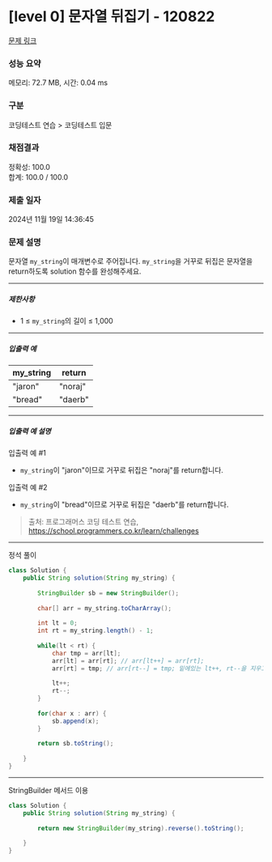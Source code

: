 # [level 0] 문자열 뒤집기 - 120822 

[문제 링크](https://school.programmers.co.kr/learn/courses/30/lessons/120822) 

### 성능 요약

메모리: 72.7 MB, 시간: 0.04 ms

### 구분

코딩테스트 연습 > 코딩테스트 입문

### 채점결과

정확성: 100.0<br/>합계: 100.0 / 100.0

### 제출 일자

2024년 11월 19일 14:36:45

### 문제 설명

<p>문자열 <code>my_string</code>이 매개변수로 주어집니다. <code>my_string</code>을 거꾸로 뒤집은 문자열을 return하도록 solution 함수를 완성해주세요.</p>

<hr>

<h5>제한사항</h5>

<ul>
<li>1 ≤ <code>my_string</code>의 길이 ≤ 1,000</li>
</ul>

<hr>

<h5>입출력 예</h5>
<table class="table">
        <thead><tr>
<th>my_string</th>
<th>return</th>
</tr>
</thead>
        <tbody><tr>
<td>"jaron"</td>
<td>"noraj"</td>
</tr>
<tr>
<td>"bread"</td>
<td>"daerb"</td>
</tr>
</tbody>
      </table>
<hr>

<h5>입출력 예 설명</h5>

<p>입출력 예 #1</p>

<ul>
<li><code>my_string</code>이 "jaron"이므로 거꾸로 뒤집은 "noraj"를 return합니다.</li>
</ul>

<p>입출력 예 #2</p>

<ul>
<li><code>my_string</code>이 "bread"이므로 거꾸로 뒤집은 "daerb"를 return합니다.</li>
</ul>


> 출처: 프로그래머스 코딩 테스트 연습, https://school.programmers.co.kr/learn/challenges
>
---

정석 풀이

```java
class Solution {
    public String solution(String my_string) {
        
        StringBuilder sb = new StringBuilder();
        
        char[] arr = my_string.toCharArray();
        
        int lt = 0;
        int rt = my_string.length() - 1;
        
        while(lt < rt) {
            char tmp = arr[lt];
            arr[lt] = arr[rt]; // arr[lt++] = arr[rt]; 
            arr[rt] = tmp; // arr[rt--] = tmp; 밑에있는 lt++, rt--을 지우고 이렇게 해도 맞긴함. 하지만 가독성이 좋지않음.
            
            lt++;
            rt--;
        }
        
        for(char x : arr) {
            sb.append(x);
        }
        
        return sb.toString();
        
    }
}
```

---

StringBuilder 메서드 이용

```java
class Solution {
    public String solution(String my_string) {
        
        return new StringBuilder(my_string).reverse().toString();
        
    }
}
```
